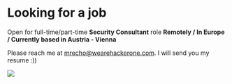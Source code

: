 # Looking for a job 
Open for full-time/part-time **Security Consultant** role **Remotely / In Europe  / Currently based in Austria - Vienna**

Please reach me at mrecho@wearehackerone.com.  I will send you my resume :)) 


<img src='my-gif.gif'>
